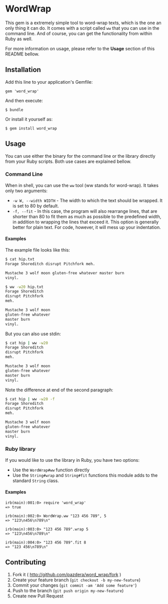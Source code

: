 # WordWrap

This gem is a extremely simple tool to word-wrap texts, which is the one an
only thing it can do. It comes with a script called `ww` that you can use
in the command line. And of course, you can get the functionality from within
Ruby as well.

For more information on usage, please refer to the **Usage** section of this
README bellow.

## Installation

Add this line to your application's Gemfile:

    gem 'word_wrap'

And then execute:

    $ bundle

Or install it yourself as:

    $ gem install word_wrap

## Usage

You can use either the binary for the command line or the library directly
from your Ruby scripts. Both use cases are explained bellow.

### Command Line

When in shell, you can use the `ww` tool (ww stands for word-wrap). It takes
only two arguments:

* `-w W, --width WIDTH` - The width to which the text should be wrapped.
                          It is set to 80 by default.
* `-f, --fit` - In this case, the program will also rearrange lines, that are
                shorter than 80 to fit them as much as possible to the
                predefined width, in addition to wrapping the lines that exceed
                it. This option is generally better for plain text. For code,
                however, it will mess up your indentation.

#### Examples

The example file looks like this:

```bash
$ cat hip.txt
Forage Shoreditch disrupt Pitchfork meh.

Mustache 3 wolf moon gluten-free whatever master burn
vinyl.
```

```bash
$ ww -w20 hip.txt
Forage Shoreditch
disrupt Pitchfork
meh.

Mustache 3 wolf moon
gluten-free whatever
master burn
vinyl.
```

But you can also use stdin:

```bash
$ cat hip | ww -w20
Forage Shoreditch
disrupt Pitchfork
meh.

Mustache 3 wolf moon
gluten-free whatever
master burn
vinyl.
```

Note the difference at end of the second paragraph:

```bash
$ cat hip | ww -w20 -f
Forage Shoreditch
disrupt Pitchfork
meh.

Mustache 3 wolf moon
gluten-free whatever
master burn
vinyl.
```

### Ruby library

If you would like to use the library in Ruby, you have two options:

* Use the `WordWrap#ww` function directly
* Use the `String#wrap` and `String#fit` functions this module adds to the
  standard `String` class.

#### Examples

```irb
irb(main):001:0> require 'word_wrap'
=> true

irb(main):002:0> WordWrap.ww "123 456 789", 5
=> "123\n456\n789\n"

irb(main):003:0> "123 456 789".wrap 5
=> "123\n456\n789\n"

irb(main):004:0> "123 456 789".fit 8
=> "123 456\n789\n"
```

## Contributing

1. Fork it ( http://github.com/pazdera/word_wrap/fork )
2. Create your feature branch (`git checkout -b my-new-feature`)
3. Commit your changes (`git commit -am 'Add some feature'`)
4. Push to the branch (`git push origin my-new-feature`)
5. Create new Pull Request

